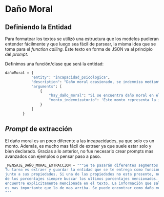 # Daño Moral
## Definiendo la Entidad
Para formatear los textos se utilizó una estructura que los modelos pudieran entender fácilmente y que luego sea fácil de parsear, la misma idea que se toma para el _function calling_. Este texto en forma de JSON va al principio del _prompt_.

Definimos una función/clase que será la entidad:

```python
dañoMoral = {
            "entity": "incapacidad_psicologica",
            "description": "Daño moral ocasionado, se indemniza mediante un monto de dinero, suele estar al final del apartado Daño Moral",
            "arguments": [
                {
                    "hay_daño_moral": "Si se encuentra daño moral en el texto, solo devolver verdadero si esta explicitamente mencionado",
                    "monto_indemnizatorio": 'Este monto representa la indemnización por el daño moral ocasionado. Usualmente aparece al final del apartado "Daño Moral". En caso de no encontrarse este apartado, se debe verificar la existencia del apartado "daño extrapatrimonial" y extraer el monto de allí.',                    
                }
            ]
        }
```

## _Prompt_ de extracción

El daño moral es un poco diferente a las incapacidades, ya que solo es un monto. Además, es mucho mas fácil de extraer ya que suele estar solo y bien declarado. Gracias a lo anterior, no fue necesario crear prompts mas avanzados con ejemplos o pensar paso a paso.

```python
_MENSAJE_DAÑO_MORAL_EXTRACCION = """Se te pasarán diferentes segmentos de una sentencia judicial. \
Tu tarea es extraer y guardar la entidad que se te entrega como función. \
junto a sus propiedades. Si una de las propiedades no esta presente, no agregarla en el output. En el caso \
de los porcentajes siempre buscar los ultimos porcentajes mencionados. Solo incluir informacion que se \
encuentre explicitamente mencionada en el texto. La información que sale de los textos que se encuentran mas abajo \
es mas importante que lo de mas arriba. Se puede encontrar como daño moral o perjuicio moral o de alguna otra forma.
"""
```